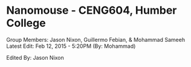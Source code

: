 # Nanomouse - CENG604, Humber College
 Group Members: Jason Nixon, Guillermo Febian, & Mohammad Sameeh
 Latest Edit: Feb 12, 2015 - 5:20PM (By: Mohammad)

 Edited By: Jason Nixon